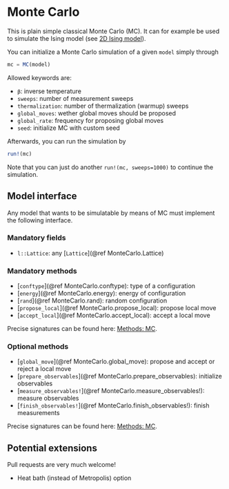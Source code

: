 # Monte Carlo

This is plain simple classical Monte Carlo (MC). It can for example be used to simulate the Ising model (see [2D Ising model](@ref)).

You can initialize a Monte Carlo simulation of a given `model` simply through
```julia
mc = MC(model)
```

Allowed keywords are:

* `β`: inverse temperature
* `sweeps`: number of measurement sweeps
* `thermalization`: number of thermalization (warmup) sweeps
* `global_moves`: wether global moves should be proposed
* `global_rate`: frequency for proposing global moves
* `seed`: initialize MC with custom seed

Afterwards, you can run the simulation by
```julia
run!(mc)
```

Note that you can just do another `run!(mc, sweeps=1000)` to continue the simulation.

## Model interface

Any model that wants to be simulatable by means of MC must implement the following interface.

### Mandatory fields

 * `l::Lattice`: any [`Lattice`](@ref MonteCarlo.Lattice)

### Mandatory methods

 * [`conftype`](@ref MonteCarlo.conftype): type of a configuration
 * [`energy`](@ref MonteCarlo.energy): energy of configuration
 * [`rand`](@ref MonteCarlo.rand): random configuration
 * [`propose_local`](@ref MonteCarlo.propose_local): propose local move
 * [`accept_local`](@ref MonteCarlo.accept_local): accept a local move

Precise signatures can be found here: [Methods: MC](@ref).

### Optional methods

 * [`global_move`](@ref MonteCarlo.global_move): propose and accept or reject a local move
 * [`prepare_observables`](@ref MonteCarlo.prepare_observables): initialize observables
 * [`measure_observables!`](@ref MonteCarlo.measure_observables!): measure observables
 * [`finish_observables!`](@ref MonteCarlo.finish_observables!): finish measurements

 Precise signatures can be found here: [Methods: MC](@ref).

 ## Potential extensions

 Pull requests are very much welcome!

 * Heat bath (instead of Metropolis) option
